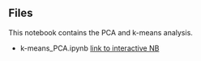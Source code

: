 ## Files
This notebook contains the PCA and k-means analysis. 

 - k-means_PCA.ipynb [link to interactive NB](https://github.com/iafinn/LA-culinary-clusters/blob/master/models/k-means_PCA.ipynb)
